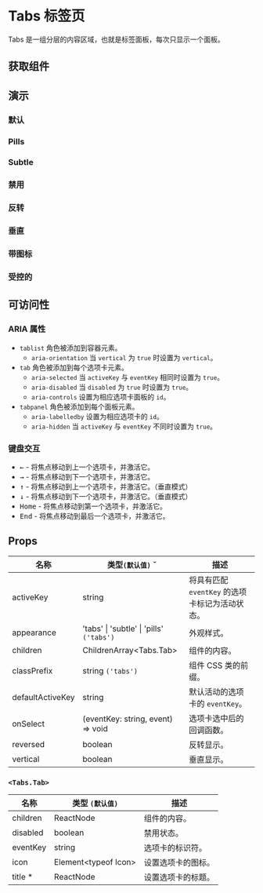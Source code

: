 # Tabs 标签页

Tabs 是一组分层的内容区域，也就是标签面板，每次只显示一个面板。

## 获取组件

<!--{include:<import-guide>}-->

## 演示

### 默认

<!--{include:`basic.md`}-->

### Pills

<!--{include:`pills.md`}-->

### Subtle

<!--{include:`subtle.md`}-->

### 禁用

<!--{include:`disabled.md`}-->

### 反转

<!--{include:`reversed.md`}-->

### 垂直

<!--{include:`vertical.md`}-->

### 带图标

<!--{include:`with-icon.md`}-->

### 受控的

<!--{include:`controlled.md`}-->

## 可访问性

### ARIA 属性

- `tablist` 角色被添加到容器元素。
  - `aria-orientation` 当 `vertical` 为 `true` 时设置为 `vertical`。
- `tab` 角色被添加到每个选项卡元素。
  - `aria-selected` 当 `activeKey` 与 `eventKey` 相同时设置为 `true`。
  - `aria-disabled` 当 `disabled` 为 `true` 时设置为 `true`。
  - `aria-controls` 设置为相应选项卡面板的 `id`。
- `tabpanel` 角色被添加到每个面板元素。
  - `aria-labelledby` 设置为相应选项卡的 `id`。
  - `aria-hidden` 当 `activeKey` 与 `eventKey` 不同时设置为 `true`。

### 键盘交互

- <kbd>←</kbd> - 将焦点移动到上一个选项卡，并激活它。
- <kbd>→</kbd> - 将焦点移动到下一个选项卡，并激活它。
- <kbd>↑</kbd> - 将焦点移动到上一个选项卡，并激活它。（垂直模式）
- <kbd>↓</kbd> - 将焦点移动到下一个选项卡，并激活它。（垂直模式）
- <kbd>Home</kbd> - 将焦点移动到第一个选项卡，并激活它。
- <kbd>End</kbd> - 将焦点移动到最后一个选项卡，并激活它。

## Props

| 名称             | 类型`(默认值)` ˇ                                 | 描述                                           |
| ---------------- | ------------------------------------------------ | ---------------------------------------------- |
| activeKey        | string                                           | 将具有匹配 `eventKey` 的选项卡标记为活动状态。 |
| appearance       | 'tabs' &#124; 'subtle' &#124; 'pills' `('tabs')` | 外观样式。                                     |
| children         | ChildrenArray&lt;Tabs.Tab&gt;                    | 组件的内容。                                   |
| classPrefix      | string `('tabs')`                                | 组件 CSS 类的前缀。                            |
| defaultActiveKey | string                                           | 默认活动的选项卡的 `eventKey`。                |
| onSelect         | (eventKey: string, event) => void                | 选项卡选中后的回调函数。                       |
| reversed         | boolean                                          | 反转显示。                                     |
| vertical         | boolean                                          | 垂直显示。                                     |

### `<Tabs.Tab>`

| 名称     | 类型 `(默认值)`            | 描述               |
| -------- | -------------------------- | ------------------ |
| children | ReactNode                  | 组件的内容。       |
| disabled | boolean                    | 禁用状态。         |
| eventKey | string                     | 选项卡的标识符。   |
| icon     | Element&lt;typeof Icon&gt; | 设置选项卡的图标。 |
| title \* | ReactNode                  | 设置选项卡的标题。 |
